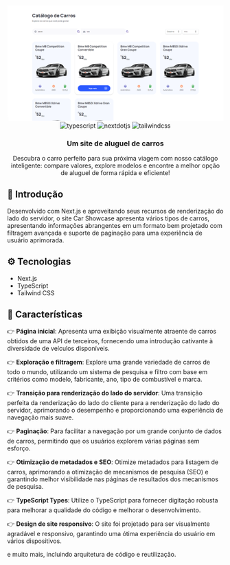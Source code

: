 <div align="center">

<img src="/public/catalogodecarros.png" alt="Project Banner">

  <div>
    <img src="https://img.shields.io/badge/-TypeScript-black?style=for-the-badge&logoColor=white&logo=typescript&color=3178C6" alt="typescript" />
     <img src="https://img.shields.io/badge/-Next_JS-black?style=for-the-badge&logoColor=white&logo=nextdotjs&color=000000" alt="nextdotjs" />
    <img src="https://img.shields.io/badge/-Tailwind_CSS-black?style=for-the-badge&logoColor=white&logo=tailwindcss&color=06B6D4" alt="tailwindcss" />
  </div>

  <h3 align="center">Um site de aluguel de carros</h3>

   <div align="center">
     Descubra o carro perfeito para sua próxima viagem com nosso catálogo inteligente: compare valores, explore modelos e encontre a melhor opção de aluguel de forma rápida e eficiente!
    </div>
</div>

## <a name="introduction">🤖 Introdução</a>
 
Desenvolvido com Next.js e aproveitando seus recursos de renderização do lado do servidor, o site Car Showcase apresenta vários tipos de carros, apresentando informações abrangentes em um formato bem projetado com filtragem avançada e suporte de paginação para uma experiência de usuário aprimorada.

## <a name="tech-stack">⚙️ Tecnologias</a>

- Next.js
- TypeScript
- Tailwind CSS

## <a name="features">🔋 Características</a>

👉 **Página inicial**:  Apresenta uma exibição visualmente atraente de carros obtidos de uma API de terceiros, fornecendo uma introdução cativante à diversidade de veículos disponíveis.

👉 **Exploração e filtragem**: Explore uma grande variedade de carros de todo o mundo, utilizando um sistema de pesquisa e filtro com base em critérios como modelo, fabricante, ano, tipo de combustível e marca.

👉 **Transição para renderização do lado do servidor**: Uma transição perfeita da renderização do lado do cliente para a renderização do lado do servidor, aprimorando o desempenho e proporcionando uma experiência de navegação mais suave.

👉 **Paginação**: Para facilitar a navegação por um grande conjunto de dados de carros, permitindo que os usuários explorem várias páginas sem esforço.

👉 **Otimização de metadados e SEO**: Otimize metadados para listagem de carros, aprimorando a otimização de mecanismos de pesquisa (SEO) e garantindo melhor visibilidade nas páginas de resultados dos mecanismos de pesquisa.

👉 **TypeScript Types**: Utilize o TypeScript para fornecer digitação robusta para melhorar a qualidade do código e melhorar o desenvolvimento.

👉 **Design de site responsivo**: O site foi projetado para ser visualmente agradável e responsivo, garantindo uma ótima experiência do usuário em vários dispositivos.

e muito mais, incluindo arquitetura de código e reutilização.

